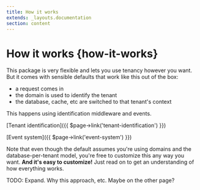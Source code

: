 ```yaml
---
title: How it works
extends: _layouts.documentation
section: content
---
```



# How it works {how-it-works}

This package is very flexible and lets you use tenancy however you want. But it comes with sensible defaults that work like this out of the box:

- a request comes in
- the domain is used to identify the tenant
- the database, cache, etc are switched to that tenant's context

This happens using identification middleware and events.

[Tenant identification]({{ $page->link('tenant-identification') }})

[Event system]({{ $page->link('event-system') }})

Note that even though the default assumes you're using domains and the database-per-tenant model, you're free to customize this any way you want. **And it's easy to customize!** Just read on to get an understanding of how everything works.

TODO: Expand. Why this approach, etc. Maybe on the other page?